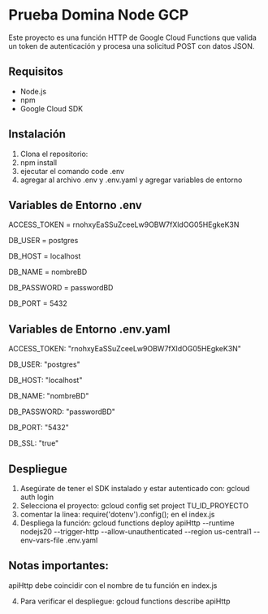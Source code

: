 # Prueba Domina Node GCP

Este proyecto es una función HTTP de Google Cloud Functions que valida un token de autenticación y procesa una solicitud POST con datos JSON.

## Requisitos

- Node.js
- npm
- Google Cloud SDK

## Instalación

1. Clona el repositorio:
2. npm install
3. ejecutar el comando code .env
4. agregar al archivo .env y .env.yaml y agregar        variables de entorno

## Variables de Entorno .env
ACCESS_TOKEN = rnohxyEaSSuZceeLw9OBW7fXldOG05HEgkeK3N

DB_USER = postgres

DB_HOST = localhost

DB_NAME = nombreBD

DB_PASSWORD = passwordBD

DB_PORT = 5432

## Variables de Entorno .env.yaml
ACCESS_TOKEN: "rnohxyEaSSuZceeLw9OBW7fXldOG05HEgkeK3N"

DB_USER: "postgres"

DB_HOST: "localhost"

DB_NAME: "nombreBD"

DB_PASSWORD: "passwordBD"

DB_PORT: "5432"

DB_SSL: "true"

## Despliegue
1. Asegúrate de tener el SDK instalado y estar autenticado con: gcloud auth login
2. Selecciona el proyecto: gcloud config set project TU_ID_PROYECTO
3. comentar la linea: require('dotenv').config(); en el index.js
3. Despliega la función:
    gcloud functions deploy apiHttp --runtime nodejs20 --trigger-http --allow-unauthenticated --region us-central1 --env-vars-file .env.yaml

## Notas importantes:

apiHttp debe coincidir con el nombre de tu función en index.js

4. Para verificar el despliegue: gcloud functions describe apiHttp

